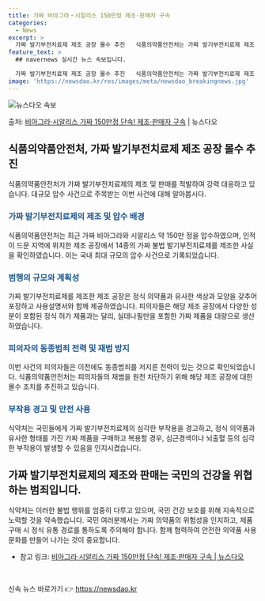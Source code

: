 ```yaml
---
title: 가짜 비아그라‧시알리스 150만정 제조·판매자 구속
categories:
  - News
excerpt: >
  가짜 발기부전치료제 제조 공장 몰수 추진   식품의약품안전처는 가짜 발기부전치료제 제조 및 판매 행위를 적발…
feature_text: >
  ## navernews 실시간 뉴스 속보입니다.

  가짜 발기부전치료제 제조 공장 몰수 추진   식품의약품안전처는 가짜 발기부전치료제 제조 및 판매 행위를 적발…
image: 'https://newsdao.kr/res/images/meta/newsdao_breakingnews.jpg'
---
```


![뉴스다오 속보](https://newsdao.kr/res/images/meta/newsdao_breakingnews.jpg)

<p>출처: <a href="https://newsdao.kr/4073" rel="dofollow">비아그라‧시알리스 가짜 150만정 단속! 제조·판매자 구속</a> | 뉴스다오</p>

<h2 data-ke-size="size26">식품의약품안전처, 가짜 발기부전치료제 제조 공장 몰수 추진</h2>

식품의약품안전처가 가짜 발기부전치료제의 제조 및 판매를 적발하여 강력 대응하고 있습니다. 대규모 압수 사건으로 주목받는 이번 사건에 대해 알아봅시다.

<h3><b><span style="color: #1a5490;">가짜 발기부전치료제의 제조 및 압수 배경</span></b></h3>

식품의약품안전처는 최근 가짜 비아그라와 시알리스 약 150만 정을 압수하였으며, 인적이 드문 지역에 위치한 제조 공장에서 14종의 가짜 불법 발기부전치료제를 제조한 사실을 확인하였습니다. 이는 국내 최대 규모의 압수 사건으로 기록되었습니다.

<h3><b><span style="color: #1a5490;">범행의 규모와 계획성</span></b></h3>

가짜 발기부전치료제를 제조한 제조 공장은 정식 의약품과 유사한 색상과 모양을 갖추어 포장하고 사용설명서와 함께 제공하였습니다. 피의자들은 해당 제조 공장에서 다양한 성분이 포함된 정식 허가 제품과는 달리, 실데나필만을 포함한 가짜 제품을 대량으로 생산하였습니다.

<h3><b><span style="color: #1a5490;">피의자의 동종범죄 전력 및 재범 방지</span></b></h3>

이번 사건의 피의자들은 이전에도 동종범죄를 저지른 전력이 있는 것으로 확인되었습니다. 식품의약품안전처는 피의자들의 재범을 원천 차단하기 위해 해당 제조 공장에 대한 몰수 조치를 추진하고 있습니다.

<h3><b><span style="color: #1a5490;">부작용 경고 및 안전 사용</span></b></h3>

식약처는 국민들에게 가짜 발기부전치료제의 심각한 부작용을 경고하고, 정식 의약품과 유사한 형태를 가진 가짜 제품을 구매하고 복용할 경우, 심근경색이나 뇌출혈 등의 심각한 부작용이 발생할 수 있음을 인지시켰습니다.

## 가짜 발기부전치료제의 제조와 판매는 국민의 건강을 위협하는 범죄입니다.

식약처는 이러한 불법 행위를 엄중히 다루고 있으며, 국민 건강 보호를 위해 지속적으로 노력할 것을 약속했습니다. 국민 여러분께서는 가짜 의약품의 위험성을 인지하고, 제품 구매 시 정식 유통 경로를 통하도록 주의해야 합니다. 함께 협력하여 안전한 의약품 사용 문화를 만들어 나가는 것이 중요합니다.

- 참고 링크: [비아그라‧시알리스 가짜 150만정 단속! 제조·판매자 구속 | 뉴스다오](https://newsdao.kr/4073)

<p data-ke-size="size16">&nbsp;</p> 

신속 뉴스 바로가기 👉 <a href="https://newsdao.kr" rel="dofollow">https://newsdao.kr</a>


